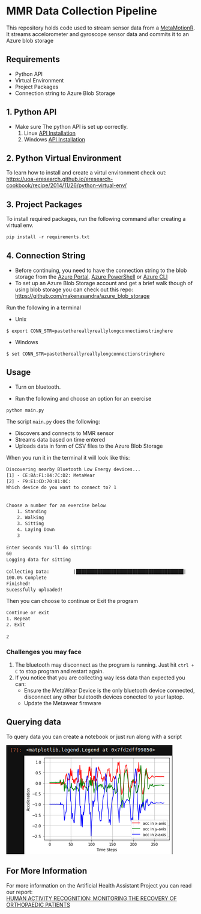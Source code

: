# MMR Data Collection Pipeline
This repository holds code used to stream sensor data from a [MetaMotionR](https://mbientlab.com/store/metamotionr/). It streams accelorometer and gyroscope sensor data and commits it to an Azure blob storage

## Requirements
- Python API
- Virtual Environment
- Project Packages 
- Connection string to Azure Blob Storage

## 1. Python API

- Make sure The python API is set up correctly.
    1. Linux [API Installation](https://mbientlab.com/tutorials/PyLinux.html)
    2. Windows [API Installation](https://mbientlab.com/tutorials/PyWindows.html)

## 2. Python Virtual Environment
To learn how to install and create a virtul environment check out:
<br> https://uoa-eresearch.github.io/eresearch-cookbook/recipe/2014/11/26/python-virtual-env/

## 3. Project Packages
To install required packages, run the following command after creating a virtual env.

```python
pip install -r requirements.txt
```
## 4. Connection String
- Before continuing, you need to have the connection string to the blob storage from the [Azure Portal](https://docs.microsoft.com/en-us/azure/storage/common/storage-account-create?tabs=azure-portal), [Azure PowerShell](https://docs.microsoft.com/en-us/azure/storage/common/storage-account-create?tabs=azure-powershell) or [Azure CLI](https://docs.microsoft.com/en-us/azure/storage/common/storage-account-create?tabs=azure-cli)
- To set up an Azure Blob Storage account and get a brief walk though of using blob storage you can check out this repo: https://github.com/makenasandra/azure_blob_storage


Run the following in a terminal

- Unix

```
$ export CONN_STR=pastethereallyreallylongconnectionstringhere
```
- Windows
```
$ set CONN_STR=pastethereallyreallylongconnectionstringhere
```

## Usage
- Turn on bluetooth.

- Run the following and choose an option for an exercise
```
python main.py
```
The script ```main.py``` does the following:
 + Discovers and connects to MMR sensor
 + Streams data based on time entered
 + Uploads data in form of CSV files to the Azure Blob Storage

When you run it in the terminal it will look like this:
```
Discovering nearby Bluetooth Low Energy devices...
[1] - CE:BA:F1:04:7C:D2: MetaWear
[2] - F9:E1:CD:70:81:0C:
Which device do you want to connect to? 1


Choose a number for an exercise below
    1. Standing
    2. Walking
    3. Sitting
    4. Laying Down
    3

Enter Seconds You'll do sitting:
60
Logging data for sitting

Collecting Data:         |████████████████████████████████████████| 100.0% Complete
Finished!
Sucessfully uploaded!
```
Then you can choose to continue or Exit the program
```
Continue or exit
1. Repeat
2. Exit

2
```


### Challenges you may face
1. The bluetooth may disconnect as the program is running. Just hit ```ctrl + C``` to stop program and restart again.
2. If you notice that you are collecting way less data than expected you can:  
    + Ensure the MetaWear Device is the only bluetooth device connected, disconnect any other buletooth devices conected to your laptop.
    + Update the Metawear firmware


## Querying data
To query data you can create a notebook or just run along with a script

![alt text](files/plot.png)

## For More Information
For more information on the Artificial Health Assistant Project you can read our report:
<br> [HUMAN ACTIVITY RECOGNITION: MONITORING THE RECOVERY OF ORTHOPAEDIC PATIENTS](https://dekut-dsail.github.io/technical-reports.html)
